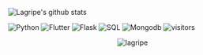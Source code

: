 <!--
**lagripe/lagripe** is a ✨ _special_ ✨ repository because its `README.md` (this file) appears on your GitHub profile.

Here are some ideas to get you started:

- 🔭 I’m currently working on ...
- 🌱 I’m currently learning ...
- 👯 I’m looking to collaborate on ...
- 🤔 I’m looking for help with ...
- 💬 Ask me about ...
- 📫 How to reach me: ...
- 😄 Pronouns: ...
- ⚡ Fun fact: ...
-->
![Lagripe's github stats](https://github-readme-stats-rongronggg9.vercel.app/api?username=lagripe&count_private=true&show_icons=true&theme=radical)

![Python](https://img.shields.io/badge/-Python-000?&logo=Python)
![Flutter](https://img.shields.io/badge/-Flutter-000?&logo=Flutter)
![Flask](https://img.shields.io/badge/-Flask-000?&logo=Flask)
![SQL](https://img.shields.io/badge/-SQL-000?&logo=MySQL)
![Mongodb](https://img.shields.io/badge/-Mongodb-000?&logo=Mongodb)
![visitors](https://visitor-badge.laobi.icu/badge?page_id=lagripe&format=true)
<p align="center"><img src="https://github-readme-streak-stats.herokuapp.com/?user=lagripe&theme=black-ice&hide_border=true&stroke=0000&background=0D1117&ring=e05397&fire=e05397&currStreakLabel=e05397&bg_color=30,e96443,904e95&title_color=fff&text_color=fff" alt="lagripe" /></p>
